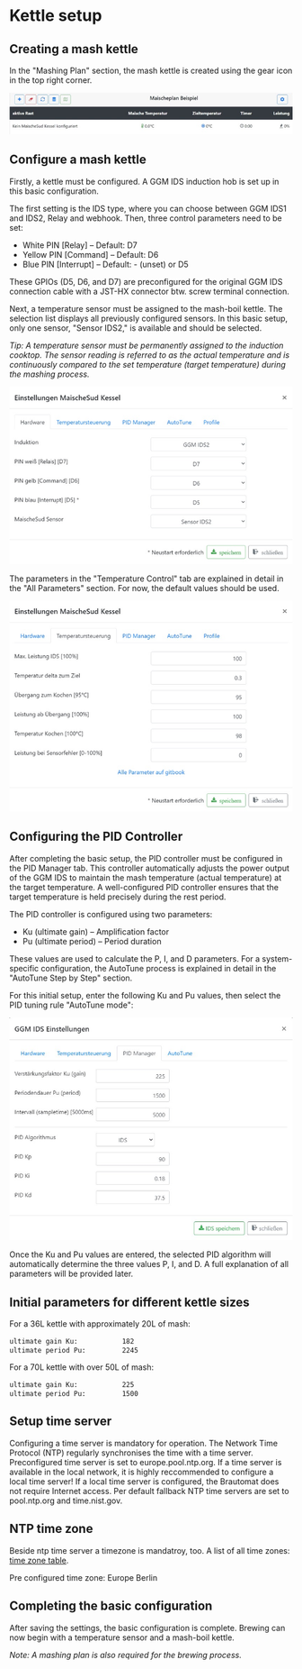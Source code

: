 # Kettle setup

## Creating a mash kettle

In the "Mashing Plan" section, the mash kettle is created using the gear icon in the top right corner.

![MaischeSud Kessel anlegen](/docs/img/IDS-einrichten.jpg)

## Configure a mash kettle

Firstly, a kettle must be configured. A GGM IDS induction hob is set up in this basic configuration.

The first setting is the IDS type, where you can choose between GGM IDS1 and IDS2, Relay and webhook. Then, three control parameters need to be set:

* White PIN [Relay] – Default: D7
* Yellow PIN [Command] – Default: D6
* Blue PIN [Interrupt] – Default: - (unset) or D5

These GPIOs (D5, D6, and D7) are preconfigured for the original GGM IDS connection cable with a JST-HX connector btw. screw terminal connection.

Next, a temperature sensor must be assigned to the mash-boil kettle. The selection list displays all previously configured sensors. In this basic setup, only one sensor, "Sensor IDS2," is available and should be selected.

_Tip: A temperature sensor must be permanently assigned to the induction cooktop. The sensor reading is referred to as the actual temperature and is continuously compared to the set temperature (target temperature) during the mashing process._

![MaischeSud Kessel konfigurieren](/docs/img/IDS-konfigurieren.jpg)

The parameters in the "Temperature Control" tab are explained in detail in the "All Parameters" section. For now, the default values should be used.

![MaischeSud Kessel konfigurieren](/docs/img/IDS-temperaturen.jpg)

## Configuring the PID Controller

After completing the basic setup, the PID controller must be configured in the PID Manager tab. This controller automatically adjusts the power output of the GGM IDS to maintain the mash temperature (actual temperature) at the target temperature. A well-configured PID controller ensures that the target temperature is held precisely during the rest period.

The PID controller is configured using two parameters:

* Ku (ultimate gain) – Amplification factor
* Pu (ultimate period) – Period duration

These values are used to calculate the P, I, and D parameters. For a system-specific configuration, the AutoTune process is explained in detail in the "AutoTune Step by Step" section.

For this initial setup, enter the following Ku and Pu values, then select the PID tuning rule "AutoTune mode":

![IDS](/docs/img/IDS-AutoTune-erg.jpg)

Once the Ku and Pu values are entered, the selected PID algorithm will automatically determine the three values P, I, and D. A full explanation of all parameters will be provided later.

## Initial parameters for different kettle sizes

For a 36L kettle with approximately 20L of mash:

```text
ultimate gain Ku:           182
ultimate period Pu:         2245
```

For a 70L kettle with over 50L of mash:

```text
ultimate gain Ku:           225
ultimate period Pu:         1500
```

## Setup time server

Configuring a time server is mandatory for operation. The Network Time Protocol (NTP) regularly synchronises the time with a time server. Preconfigured time server is set to europe.pool.ntp.org. If a time server is available in the local network, it is highly reccommended to configure a local time server! If a local time server is configured, the Brautomat does not require Internet access. Per default fallback NTP time servers are set to pool.ntp.org and time.nist.gov.

## NTP time zone

Beside ntp time server a timezone is mandatroy, too. A list of all time zones: [time zone table](https://innuendopi.gitbook.io/brautomat32/parameter-overview/parameter-system#time-zone-table).

Pre configured time zone: Europe Berlin

## Completing the basic configuration

After saving the settings, the basic configuration is complete. Brewing can now begin with a temperature sensor and a mash-boil kettle.

_Note: A mashing plan is also required for the brewing process._
